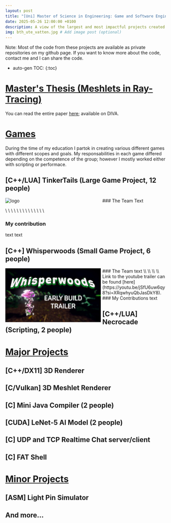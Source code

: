 ```yaml
---
layout: post
title: "[Uni] Master of Science in Engineering: Game and Software Engineering"
date: 2025-05-26 12:00:00 +0100
description: A view of the largest and most impactful projects created by me during my time in university. # Add post description (optional)
img: bth_ute_vatten.jpg # Add image post (optional)
---
```

Note: Most of the code from these projects are available as private repositories on my github page. If you want to know more about the code, contact me and I can share the code.
* auto-gen TOC:
{:toc}

# <ins>Master's Thesis (Meshlets in Ray-Tracing)</ins>

You can read the entire paper [here](link); available on DIVA.

# <ins>Games</ins>
During the time of my education I partok in creating various different games with different scopes and goals. My responsabilities in each game differed depending on the competence of the group; however I mostly worked either with scripting or performace.

## [C++/LUA] TinkerTails (Large Game Project, 12 people)

<img align="left" width="300" src="/assets/img/tinkertails_logo.png" alt="logo" style= "margin-right: 5px;"/>
### The Team
Text

\\
\\
\\
\\
\\
\\
\\
\\
\\
\\
\\
\\
\\
\\
### My contribution
text
text



## [C++] Whisperwoods (Small Game Project, 6 people)
<img align="left" width="300" src="/assets/img/whisperwoods_logo.png" alt="logo" style= "margin-right: 5px;"/>
### The Team
text
\\
\\
\\
\\
Link to the youtube trailer can be found [here](https://youtu.be/jSfU6uw6qy8?si=XRqwhyuQbJasDkY8).
### My Contributions
text


## [C++/LUA] Necrocade (Scripting, 2 people)



# <ins>Major Projects</ins>
## [C++/DX11] 3D Renderer

## [C/Vulkan] 3D Meshlet Renderer

## [C] Mini Java Compiler (2 people)

## [CUDA] LeNet-5 AI Model (2 people)

## [C] UDP and TCP Realtime Chat server/client

## [C] FAT Shell


# <ins>Minor Projects</ins>
## [ASM] Light Pin Simulator

## And more...

